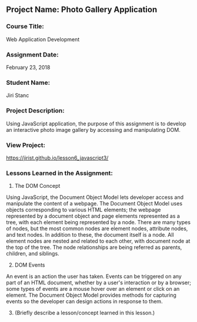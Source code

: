 ## Project Name:  Photo Gallery Application

### Course Title:
Web Application Development

### Assignment Date:  
February 23, 2018

### Student Name:  
Jiri Stanc

### Project Description:
Using JavaScript application, the purpose of this assignment is to develop an interactive photo image gallery by accessing and manipulating DOM.

### View Project:
https://jirist.github.io/lesson6_javascript3/

### Lessons Learned in the Assignment:
1. The DOM Concept

Using JavaScript, the Document Object Model lets developer access and manipulate the content of a webpage. The Document Object Model uses objects corresponding to various HTML elements; the webpage represented by a document object and page elements represented as a tree, with each element being represented by a node. There are many types of nodes, but the most common nodes are element nodes, attribute nodes, and text nodes. In addition to these, the document itself is a node. All element nodes are nested and related to each other, with document node at the top of the tree. The node relationships are being referred as parents, children, and siblings.


2. DOM Events

An event is an action the user has taken. Events can be triggered on any part of an HTML document, whether by a user's interaction or by a browser; some types of events are a mouse hover over an element or click on an element. The Document Object Model provides methods for capturing events so the developer can design actions in response to them.


3. (Briefly describe a lesson/concept learned in this lesson.)
